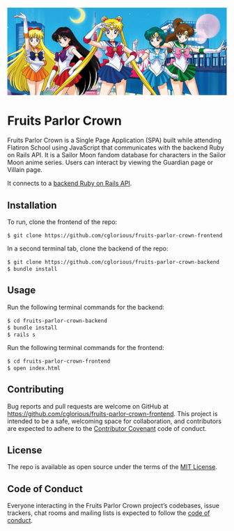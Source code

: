 ![Sailor Guardians](/images/sailor-guardians.jpg)

# Fruits Parlor Crown

Fruits Parlor Crown is a Single Page Application (SPA) built while attending Flatiron School using JavaScript that communicates with the backend Ruby on Rails API. It is a Sailor Moon fandom database for characters in the Sailor Moon anime series. Users can interact by viewing the Guardian page or Villain page.

It connects to a [backend Ruby on Rails API](https://github.com/cglorious/fruits-parlor-crown-backend).

## Installation

To run, clone the frontend of the repo:

    $ git clone https://github.com/cglorious/fruits-parlor-crown-frontend

In a second terminal tab, clone the backend of the repo:

    $ git clone https://github.com/cglorious/fruits-parlor-crown-backend
    $ bundle install

## Usage

Run the following terminal commands for the backend:

    $ cd fruits-parlor-crown-backend
    $ bundle install
    $ rails s

Run the following terminal commands for the frontend:

    $ cd fruits-parlor-crown-frontend
    $ open index.html

## Contributing

Bug reports and pull requests are welcome on GitHub at https://github.com/cglorious/fruits-parlor-crown-frontend. This project is intended to be a safe, welcoming space for collaboration, and contributors are expected to adhere to the [Contributor Covenant](http://contributor-covenant.org) code of conduct.

## License

The repo is available as open source under the terms of the [MIT License](https://opensource.org/licenses/MIT).

## Code of Conduct

Everyone interacting in the Fruits Parlor Crown project’s codebases, issue trackers, chat rooms and mailing lists is expected to follow the [code of conduct](https://github.com/cglorious/fruits-parlor-crown-frontend/blob/main/CODE_OF_CONDUCT.md).
